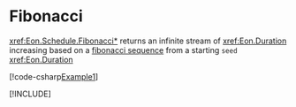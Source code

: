 ﻿# Fibonacci

<xref:Eon.Schedule.Fibonacci*> returns an infinite stream of <xref:Eon.Duration>
increasing based on
a [fibonacci sequence](https://en.wikipedia.org/wiki/Fibonacci_sequence) from a
starting `seed` <xref:Eon.Duration>

[!code-csharp[Example1](../../../Eon.Tests/Examples/FibonacciTests.cs#Example1)]

[!INCLUDE[](../../../Eon.Tests/Examples/__examples__/FibonacciTests.Case1.md)]
